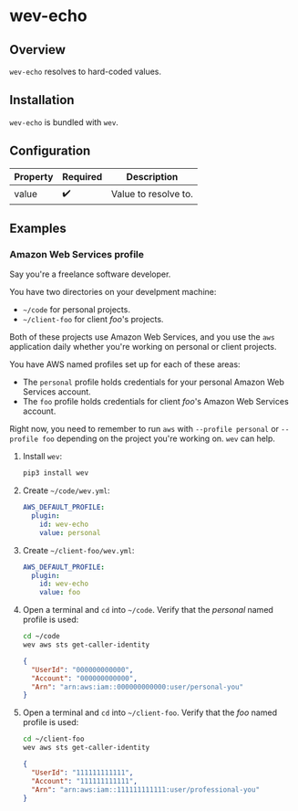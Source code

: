 # wev-echo

## Overview

`wev-echo` resolves to hard-coded values.

## Installation

`wev-echo` is bundled with `wev`.

## Configuration

| Property | Required | Description          |
|----------|----------|----------------------|
| value  | ✔️        | Value to resolve to. |

## Examples

### Amazon Web Services profile

Say you're a freelance software developer.

You have two directories on your develpment machine:

- `~/code` for personal projects.
- `~/client-foo` for client _foo_'s projects.

Both of these projects use Amazon Web Services, and you use the `aws` application daily whether you're working on personal or client projects.

You have AWS named profiles set up for each of these areas:

- The `personal` profile holds credentials for your personal Amazon Web Services account.
- The `foo` profile holds credentials for client _foo_'s Amazon Web Services account.

Right now, you need to remember to run `aws` with `--profile personal` or `--profile foo` depending on the project you're working on. `wev` can help.

1. Install `wev`:

    ```bash
    pip3 install wev
    ```

2. Create `~/code/wev.yml`:

    ```yaml
    AWS_DEFAULT_PROFILE:
      plugin:
        id: wev-echo
        value: personal
    ```

3. Create `~/client-foo/wev.yml`:

    ```yaml
    AWS_DEFAULT_PROFILE:
      plugin:
        id: wev-echo
        value: foo
    ```

4. Open a terminal and `cd` into `~/code`. Verify that the _personal_ named profile is used:

    ```bash
    cd ~/code
    wev aws sts get-caller-identity
    ```

    ```json
    {
      "UserId": "000000000000",
      "Account": "000000000000",
      "Arn": "arn:aws:iam::000000000000:user/personal-you"
    }
    ```

4. Open a terminal and `cd` into `~/client-foo`. Verify that the _foo_ named profile is used:

    ```bash
    cd ~/client-foo
    wev aws sts get-caller-identity
    ```

    ```json
    {
      "UserId": "111111111111",
      "Account": "111111111111",
      "Arn": "arn:aws:iam::111111111111:user/professional-you"
    }
    ```
